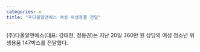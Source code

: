 ```yaml
---
categories: e
title: "주다올알앤에스 여성 위생용품 전달"
---
```

(주)다올알앤에스(대표: 강태현, 정용권)는 지난 20일 360만 원 상당의 여성 청소년 위생용품 147박스를 전달했다.